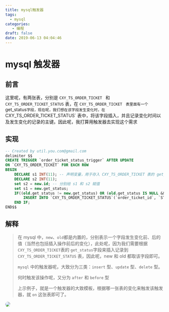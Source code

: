 ```yaml
---
title: mysql触发器
tags:
  - mysql
categories:
   - 编程
draft: false
date: 2019-06-13 04:04:46
---
```


# mysql 触发器

## 前言

这里呢，有两张表，分别是 `CXY_TS_ORDER_TICKET ` 和 `CXY_TS_ORDER_TICKET_STATUS` 表，在 `CXY_TS_ORDER_TICKET ` ` 表里面有一个 `get_status` 字段，现在呢，我们想在该字段发生变化时，在 `CXY_TS_ORDER_TICKET_STATUS` 表中，将该字段插入，并且记录变化时间以及发生变化的记录的主键。因此呢，我打算用触发器去实现这个需求

## 实现

```sql
-- Created by util.you.com@gmail.com
delimiter $$
CREATE TRIGGER `order_ticket_status_trigger` AFTER UPDATE
ON `CXY_TS_ORDER_TICKET` FOR EACH ROW
BEGIN
	DECLARE s1 INT(11); -- 声明变量，用于存入 CXY_TS_ORDER_TICKET 表的 get_status 字段值,id 字段值
	DECLARE s2 INT(11);
	set s2 = new.id; -- 分别给 s1 和 s2 赋值
	set s1 = new.get_status;
	IF((old.get_status != new.get_status) OR (old.get_status IS NULL && new.get_status IS NOT NULL)) THEN
		INSERT INTO `CXY_TS_ORDER_TICKET_STATUS`(`order_ticket_id`, `STATUS`, `insert_date_time`) VALUES(s2, s1, DATE_FORMAT(now(),'%Y-%m-%d %H:%i:%s'));
	END IF;
END$$
```

## 解释

> 在 mysql 中，`new`、`old`都是内置的，分别表示一个字段发生变化前、后的值（当然也包括插入操作前后的变化），此处呢，因为我们需要根据 `CXY_TS_ORDER_TICKET`表的 `get_status`字段来插入记录到 `CXY_TS_ORDER_TICKET_STATUS` 表，因此呢，new 和 old 都取该字段即可。
>
> `mysql` 中的触发器呢，大致分为三类：`insert` 型、`update` 型、`delete` 型。
>
> 何时触发该操作呢，又分为 `after`  和 `before` 型
>
> 上示例子，就是一个触发器的大致模板，根据哪一张表的变化来触发该触发器，就 `on` 这张表即可了。

<img src="https://cdn.jsdelivr.net/gh/latin-xiao-mao/img/blog-content/mysql触发器/1.jpg" style="border-radius: 10px;"/>
